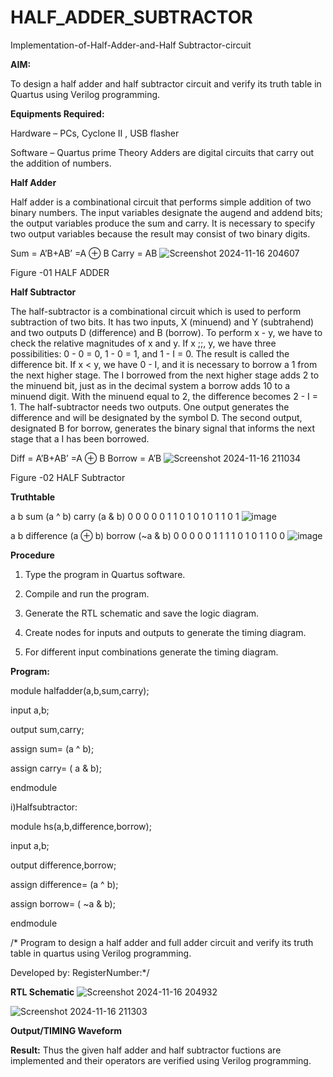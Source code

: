 # HALF_ADDER_SUBTRACTOR

Implementation-of-Half-Adder-and-Half Subtractor-circuit

**AIM:**

To design a half adder and half subtractor circuit and verify its truth table in Quartus using Verilog programming.

**Equipments Required:**

Hardware – PCs, Cyclone II , USB flasher 

Software – Quartus prime Theory Adders are digital circuits that carry out the addition of numbers.

**Half Adder**

Half adder is a combinational circuit that performs simple addition of two binary numbers. The input variables designate the augend and addend bits; the output variables produce the sum and carry. It is necessary to specify two output variables because the result may consist of two binary digits.

Sum = A’B+AB’ =A ⊕ B Carry = AB
![Screenshot 2024-11-16 204607](https://github.com/user-attachments/assets/d1e84b23-0b43-495f-a276-e9c1aba4f692)


Figure -01 HALF ADDER

**Half Subtractor**

The half-subtractor is a combinational circuit which is used to perform subtraction of two bits. It has two inputs, X (minuend) and Y (subtrahend) and two outputs D (difference) and B (borrow). To perform x - y, we have to check the relative magnitudes of x and y. If x ;;, y, we have three possibilities: 0 - 0 = 0, 1 - 0 = 1, and 1 - I = 0. The result is called the difference bit. If x < y, we have 0 - I, and it is necessary to borrow a 1 from the next higher stage. The I borrowed from the next higher stage adds 2 to the minuend bit, just as in the decimal system a borrow adds 10 to a minuend digit. With the minuend equal to 2, the difference becomes 2 - I = 1. The half-subtractor needs two outputs. One output generates the difference and will be designated by the symbol D. The second output, designated B for borrow, generates the binary signal that informs the next stage that a I has been borrowed. 

Diff = A’B+AB’ =A ⊕ B
Borrow = A’B
![Screenshot 2024-11-16 211034](https://github.com/user-attachments/assets/483b9a58-bbdd-4143-948f-4fddbb992c8a)


Figure -02 HALF Subtractor

**Truthtable**

a	b	sum (a ^ b)	carry (a & b)
0	0	0	0
0	1	1	0
1	0	1	0
1	1	0	1
![image](https://github.com/user-attachments/assets/323de566-3a1f-473d-923e-210e1c1e559e)

a	b	difference (a ⊕ b)	borrow (~a & b)
0	0	0	0
0	1	1	1
1	0	1	0
1	1	0	0
![image](https://github.com/user-attachments/assets/3690a9ac-0f34-4201-9b45-c77ff9e07059)

**Procedure**

1.	Type the program in Quartus software.

2.	Compile and run the program.

3.	Generate the RTL schematic and save the logic diagram.

4.	Create nodes for inputs and outputs to generate the timing diagram.

5.	For different input combinations generate the timing diagram.


**Program:**

module halfadder(a,b,sum,carry);


input a,b;


output sum,carry;


assign sum= (a ^ b);


assign carry= ( a & b);


endmodule


i)Halfsubtractor:

module hs(a,b,difference,borrow);


input a,b;


output difference,borrow;


assign difference= (a ^ b);


assign borrow= ( ~a & b);


endmodule



/* Program to design a half adder and full adder circuit and verify its truth table in quartus using Verilog programming.

Developed by: RegisterNumber:*/

**RTL Schematic**
![Screenshot 2024-11-16 204932](https://github.com/user-attachments/assets/5208d949-2092-4e0b-81e6-f9785c9aff1e)

![Screenshot 2024-11-16 211303](https://github.com/user-attachments/assets/60d2f7f5-60c0-4db8-9111-9a4ce5f9187e)

**Output/TIMING Waveform**

**Result:**
Thus the given half adder and  half subtractor fuctions are implemented and their operators are verified using Verilog programming.
